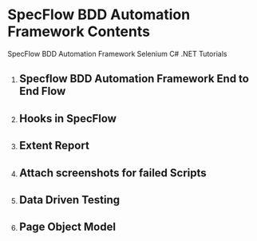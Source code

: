 # SpecFlow BDD Automation Framework Contents
SpecFlow BDD Automation Framework Selenium C# .NET Tutorials

1. ## Specflow BDD Automation Framework End to End Flow
2. ## Hooks in SpecFlow
3. ## Extent Report
4. ## Attach screenshots for failed Scripts
5. ## Data Driven Testing 
6. ## Page Object Model


